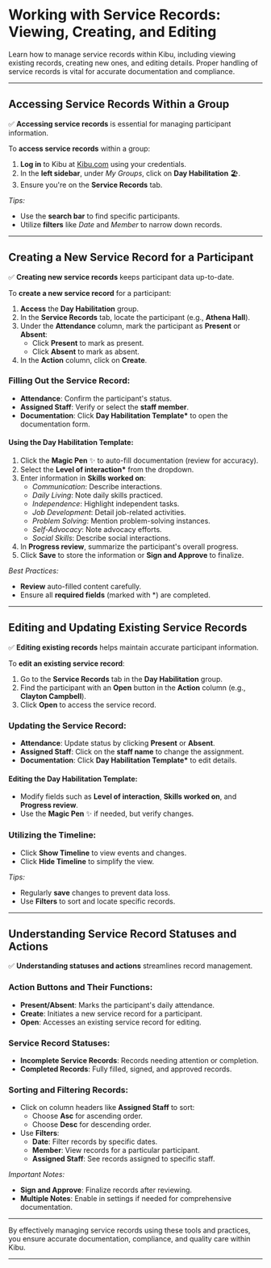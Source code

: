 # Working with Service Records: Viewing, Creating, and Editing

Learn how to manage service records within Kibu, including viewing existing records, creating new ones, and editing details. Proper handling of service records is vital for accurate documentation and compliance.

---

## Accessing Service Records Within a Group

✅ **Accessing service records** is essential for managing participant information.

To **access service records** within a group:

1. **Log in** to Kibu at [Kibu.com](https://kibu.com) using your credentials.
2. In the **left sidebar**, under *My Groups*, click on **Day Habilitation** 🏖️.
3. Ensure you're on the **Service Records** tab.

*Tips:*

- Use the **search bar** to find specific participants.
- Utilize **filters** like *Date* and *Member* to narrow down records.

---

## Creating a New Service Record for a Participant

✅ **Creating new service records** keeps participant data up-to-date.

To **create a new service record** for a participant:

1. **Access** the **Day Habilitation** group.
2. In the **Service Records** tab, locate the participant (e.g., **Athena Hall**).
3. Under the **Attendance** column, mark the participant as **Present** or **Absent**:
   - Click **Present** to mark as present.
   - Click **Absent** to mark as absent.
4. In the **Action** column, click on **Create**.

### Filling Out the Service Record:

- **Attendance**: Confirm the participant's status.
- **Assigned Staff**: Verify or select the **staff member**.
- **Documentation**: Click **Day Habilitation Template\*** to open the documentation form.

#### Using the Day Habilitation Template:

1. Click the **Magic Pen** ✨ to auto-fill documentation (review for accuracy).
2. Select the **Level of interaction\*** from the dropdown.
3. Enter information in **Skills worked on**:
   - *Communication*: Describe interactions.
   - *Daily Living*: Note daily skills practiced.
   - *Independence*: Highlight independent tasks.
   - *Job Development*: Detail job-related activities.
   - *Problem Solving*: Mention problem-solving instances.
   - *Self-Advocacy*: Note advocacy efforts.
   - *Social Skills*: Describe social interactions.
4. In **Progress review**, summarize the participant's overall progress.
5. Click **Save** to store the information or **Sign and Approve** to finalize.

*Best Practices:*

- **Review** auto-filled content carefully.
- Ensure all **required fields** (marked with *) are completed.

---

## Editing and Updating Existing Service Records

✅ **Editing existing records** helps maintain accurate participant information.

To **edit an existing service record**:

1. Go to the **Service Records** tab in the **Day Habilitation** group.
2. Find the participant with an **Open** button in the **Action** column (e.g., **Clayton Campbell**).
3. Click **Open** to access the service record.

### Updating the Service Record:

- **Attendance**: Update status by clicking **Present** or **Absent**.
- **Assigned Staff**: Click on the **staff name** to change the assignment.
- **Documentation**: Click **Day Habilitation Template\*** to edit details.

#### Editing the Day Habilitation Template:

- Modify fields such as **Level of interaction**, **Skills worked on**, and **Progress review**.
- Use the **Magic Pen** ✨ if needed, but verify changes.

### Utilizing the Timeline:

- Click **Show Timeline** to view events and changes.
- Click **Hide Timeline** to simplify the view.

*Tips:*

- Regularly **save** changes to prevent data loss.
- Use **Filters** to sort and locate specific records.

---

## Understanding Service Record Statuses and Actions

✅ **Understanding statuses and actions** streamlines record management.

### Action Buttons and Their Functions:

- **Present/Absent**: Marks the participant's daily attendance.
- **Create**: Initiates a new service record for a participant.
- **Open**: Accesses an existing service record for editing.

### Service Record Statuses:

- **Incomplete Service Records**: Records needing attention or completion.
- **Completed Records**: Fully filled, signed, and approved records.

### Sorting and Filtering Records:

- Click on column headers like **Assigned Staff** to sort:
  - Choose **Asc** for ascending order.
  - Choose **Desc** for descending order.
- Use **Filters**:
  - **Date**: Filter records by specific dates.
  - **Member**: View records for a particular participant.
  - **Assigned Staff**: See records assigned to specific staff.

*Important Notes:*

- **Sign and Approve**: Finalize records after reviewing.
- **Multiple Notes**: Enable in settings if needed for comprehensive documentation.

---

By effectively managing service records using these tools and practices, you ensure accurate documentation, compliance, and quality care within Kibu.

---